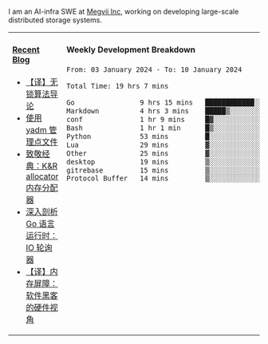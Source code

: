 I am an AI-infra SWE at [Megvii Inc](https://en.megvii.com/), working on developing large-scale distributed storage systems.

<table width="960px">
<tr>
<td valign="top" width="50%">

#### <a href="https://www.kongjun18.me" target="_blank">Recent Blog</a>

<!-- BLOG-POST-LIST:START -->
- [【译】无锁算法导论](https://kongjun18.github.io/posts/2023/07/14/)
- [使用 yadm 管理点文件](https://kongjun18.github.io/posts/2023/04/07/)
- [致敬经典：K&amp;R allocator 内存分配器](https://kongjun18.github.io/posts/2022/12/12/)
- [深入剖析 Go 语言运行时：IO 轮询器](https://kongjun18.github.io/posts/2022/11/21/)
- [【译】内存屏障：软件黑客的硬件视角](https://kongjun18.github.io/posts/2022/11/03/)
<!-- BLOG-POST-LIST:END -->

</td>
<td valign="top" width="50%">

#### Weekly Development Breakdown

<!--START_SECTION:waka-->

```txt
From: 03 January 2024 - To: 10 January 2024

Total Time: 19 hrs 7 mins

Go                9 hrs 15 mins   ████████████░░░░░░░░░░░░░   48.42 %
Markdown          4 hrs 3 mins    █████▒░░░░░░░░░░░░░░░░░░░   21.20 %
conf              1 hr 9 mins     █▓░░░░░░░░░░░░░░░░░░░░░░░   06.09 %
Bash              1 hr 1 min      █▒░░░░░░░░░░░░░░░░░░░░░░░   05.33 %
Python            53 mins         █░░░░░░░░░░░░░░░░░░░░░░░░   04.63 %
Lua               29 mins         ▓░░░░░░░░░░░░░░░░░░░░░░░░   02.55 %
Other             25 mins         ▓░░░░░░░░░░░░░░░░░░░░░░░░   02.18 %
desktop           19 mins         ▒░░░░░░░░░░░░░░░░░░░░░░░░   01.68 %
gitrebase         15 mins         ▒░░░░░░░░░░░░░░░░░░░░░░░░   01.37 %
Protocol Buffer   14 mins         ▒░░░░░░░░░░░░░░░░░░░░░░░░   01.23 %
```

<!--END_SECTION:waka-->
</td>
</tr>

</table>
